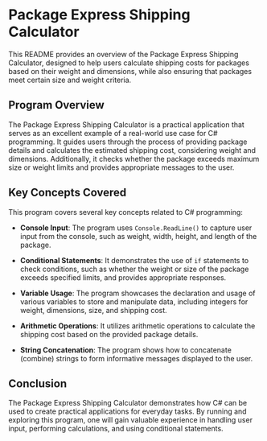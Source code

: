 # Package Express Shipping Calculator
This README provides an overview of the Package Express Shipping Calculator, designed to help users calculate shipping costs for packages based on their weight and dimensions, while also ensuring that packages meet certain size and weight criteria.

## Program Overview
The Package Express Shipping Calculator is a practical application that serves as an excellent example of a real-world use case for C# programming. It guides users through the process of providing package details and calculates the estimated shipping cost, considering weight and dimensions. Additionally, it checks whether the package exceeds maximum size or weight limits and provides appropriate messages to the user.

## Key Concepts Covered
This program covers several key concepts related to C# programming:

- **Console Input**: The program uses `Console.ReadLine()` to capture user input from the console, such as weight, width, height, and length of the package.

- **Conditional Statements**: It demonstrates the use of `if` statements to check conditions, such as whether the weight or size of the package exceeds specified limits, and provides appropriate responses.

- **Variable Usage**: The program showcases the declaration and usage of various variables to store and manipulate data, including integers for weight, dimensions, size, and shipping cost.

- **Arithmetic Operations**: It utilizes arithmetic operations to calculate the shipping cost based on the provided package details.

- **String Concatenation**: The program shows how to concatenate (combine) strings to form informative messages displayed to the user.

## Conclusion
The Package Express Shipping Calculator demonstrates how C# can be used to create practical applications for everyday tasks. By running and exploring this program, one will gain valuable experience in handling user input, performing calculations, and using conditional statements. 